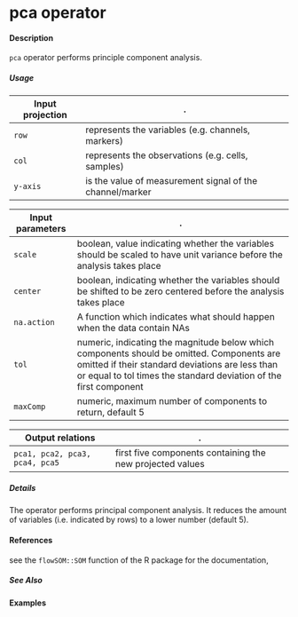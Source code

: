 # pca operator

#### Description
`pca` operator performs principle component analysis.

##### Usage
Input projection|.
---|---
`row`   | represents the variables (e.g. channels, markers)
`col`   | represents the observations (e.g. cells, samples) 
`y-axis`| is the value of measurement signal of the channel/marker


Input parameters|.
---|---
`scale`   | boolean, value indicating whether the variables should be scaled to have unit variance before the analysis takes place
`center`   | boolean, indicating whether the variables should be shifted to be zero centered before the analysis takes place
`na.action`| A function which indicates what should happen when the data contain NAs
`tol`| numeric, indicating the magnitude below which components should be omitted. Components are omitted if their standard deviations are less than or equal to tol times the standard deviation of the first component
`maxComp`| numeric, maximum number of components to return, default 5


Output relations|.
---|---
`pca1, pca2, pca3, pca4, pca5`| first five components containing the new projected values


##### Details
The operator performs principal component analysis. It reduces the amount of variables (i.e. indicated by rows) to a lower number (default 5).


#### References
see the `flowSOM::SOM` function of the R package for the documentation, 


##### See Also


#### Examples
